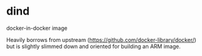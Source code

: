 # dind

docker-in-docker image

Heavily borrows from upstream (https://github.com/docker-library/docker/) but is slightly slimmed down and oriented for building an ARM image.
